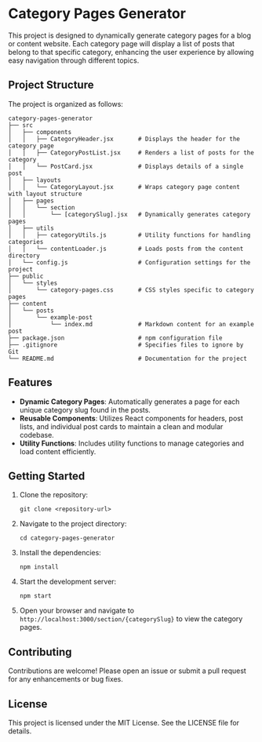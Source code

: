 # Category Pages Generator

This project is designed to dynamically generate category pages for a blog or content website. Each category page will display a list of posts that belong to that specific category, enhancing the user experience by allowing easy navigation through different topics.

## Project Structure

The project is organized as follows:

```
category-pages-generator
├── src
│   ├── components
│   │   ├── CategoryHeader.jsx       # Displays the header for the category page
│   │   ├── CategoryPostList.jsx     # Renders a list of posts for the category
│   │   └── PostCard.jsx             # Displays details of a single post
│   ├── layouts
│   │   └── CategoryLayout.jsx       # Wraps category page content with layout structure
│   ├── pages
│   │   └── section
│   │       └── [categorySlug].jsx   # Dynamically generates category pages
│   ├── utils
│   │   ├── categoryUtils.js         # Utility functions for handling categories
│   │   └── contentLoader.js         # Loads posts from the content directory
│   └── config.js                    # Configuration settings for the project
├── public
│   └── styles
│       └── category-pages.css       # CSS styles specific to category pages
├── content
│   └── posts
│       └── example-post
│           └── index.md             # Markdown content for an example post
├── package.json                     # npm configuration file
├── .gitignore                       # Specifies files to ignore by Git
└── README.md                        # Documentation for the project
```

## Features

- **Dynamic Category Pages**: Automatically generates a page for each unique category slug found in the posts.
- **Reusable Components**: Utilizes React components for headers, post lists, and individual post cards to maintain a clean and modular codebase.
- **Utility Functions**: Includes utility functions to manage categories and load content efficiently.

## Getting Started

1. Clone the repository:
   ```
   git clone <repository-url>
   ```

2. Navigate to the project directory:
   ```
   cd category-pages-generator
   ```

3. Install the dependencies:
   ```
   npm install
   ```

4. Start the development server:
   ```
   npm start
   ```

5. Open your browser and navigate to `http://localhost:3000/section/{categorySlug}` to view the category pages.

## Contributing

Contributions are welcome! Please open an issue or submit a pull request for any enhancements or bug fixes.

## License

This project is licensed under the MIT License. See the LICENSE file for details.